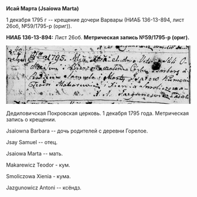 **Исай Марта (Jsaiowa Marta)**

1 декабря 1795 г -- крещение дочери Варвары (НИАБ 136-13-894, лист 26об,
№59/1795-р (ориг)).

**НИАБ 136-13-894:** Лист 26об. **Метрическая запись №59/1795-р
(ориг).**

![](./media/0753325cc2a3339ce30e0096f8f60ec34731135a.png)

Дедиловичская Покровская церковь. 1 декабря 1795 года. Метрическая
запись о крещении.

Jsaiowna Barbara -- дочь родителей с деревни Горелое.

Jsay Samuel -- отец.

Jsaiowa Marta -- мать.

Makarewicz Teodor - кум.

Smoliczowa Xienia - кума.

Jazgunowicz Antoni -- ксёндз.

